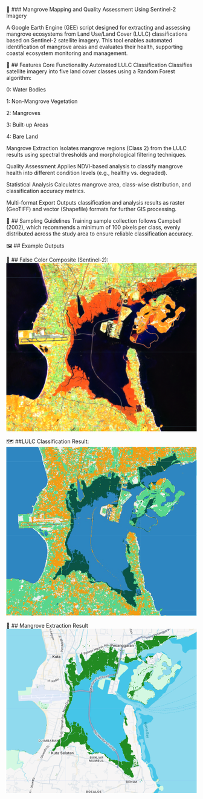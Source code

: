 🌿 ### Mangrove Mapping and Quality Assessment Using Sentinel-2 Imagery

A Google Earth Engine (GEE) script designed for extracting and assessing mangrove ecosystems from Land Use/Land Cover (LULC) classifications based on Sentinel-2 satellite imagery. This tool enables automated identification of mangrove areas and evaluates their health, supporting coastal ecosystem monitoring and management.

🚀 ## Features
Core Functionality
Automated LULC Classification
Classifies satellite imagery into five land cover classes using a Random Forest algorithm:

0: Water Bodies

1: Non-Mangrove Vegetation

2: Mangroves

3: Built-up Areas

4: Bare Land

Mangrove Extraction
Isolates mangrove regions (Class 2) from the LULC results using spectral thresholds and morphological filtering techniques.

Quality Assessment
Applies NDVI-based analysis to classify mangrove health into different condition levels (e.g., healthy vs. degraded).

Statistical Analysis
Calculates mangrove area, class-wise distribution, and classification accuracy metrics.

Multi-format Export
Outputs classification and analysis results as raster (GeoTIFF) and vector (Shapefile) formats for further GIS processing.

📌 ## Sampling Guidelines
Training sample collection follows Campbell (2002), which recommends a minimum of 100 pixels per class, evenly distributed across the study area to ensure reliable classification accuracy.

🖼️ ## Example Outputs

🌈 ## False Color Composite (Sentinel-2):
![alt text](https://github.com/sylpurnama/-Mangrove-Extraction-from-LULC-Classification-using-Sentinel-2-Imagery-/blob/main/1.png)


🗺️ ##LULC Classification Result:
![alt text](https://github.com/sylpurnama/-Mangrove-Extraction-from-LULC-Classification-using-Sentinel-2-Imagery-/blob/main/2.png)


🌳 ## Mangrove Extraction Result
![alt text](https://github.com/sylpurnama/-Mangrove-Extraction-from-LULC-Classification-using-Sentinel-2-Imagery-/blob/main/3.png)

